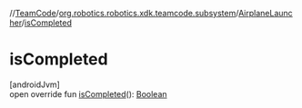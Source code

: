//[TeamCode](../../../index.md)/[org.robotics.robotics.xdk.teamcode.subsystem](../index.md)/[AirplaneLauncher](index.md)/[isCompleted](is-completed.md)

# isCompleted

[androidJvm]\
open override fun [isCompleted](is-completed.md)(): [Boolean](https://kotlinlang.org/api/latest/jvm/stdlib/kotlin/-boolean/index.html)
